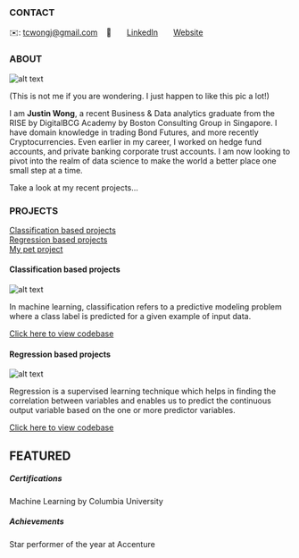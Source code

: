 <!-- CONTACT Section Starts -->
### CONTACT

<!-- Add your details -->
✉️: tcwongj@gmail.com 
&nbsp;&nbsp; 📲 
&nbsp;&nbsp;&nbsp;&nbsp;&nbsp; [LinkedIn](https://www.linkedin.com/in/justin-wong-95335443/) 
&nbsp;&nbsp;&nbsp;&nbsp;&nbsp; [Website](https://www.linkedin.com/in/justin-wong-95335443/)
<!-- CONTACT Section Ends -->

<!-- ABOUT Section Starts -->
### ABOUT
<!-- Add link to your picture -->

![alt text](https://github.com/jwtc123/JustinWong/blob/main/980x.jpg?raw=true)

(This is not me if you are wondering.
I just happen to like this pic a lot!)

<!-- Add your details -->

I am __Justin Wong__, a recent Business & Data analytics graduate from the RISE by DigitalBCG Academy by Boston Consulting Group in Singapore. 
I have domain knowledge in trading Bond Futures, and more recently Cryptocurrencies. Even earlier in my career, I worked on hedge fund accounts, and private banking corporate trust accounts. I am now looking to pivot into the realm of data science to make the world a better place one small step at a time.

Take a look at my recent projects...

<!-- Add link to the sections -->
<!-- [Experience](#experience) <br> -->
<!-- [Education](#education) <br> -->
<!-- [Link to my Projects](#projects) <br> -->
<!-- [Featured](#featured) <br> -->

<!-- ABOUT Section Ends -->

<!-- EXPERIENCE Section Starts 
### EXPERIENCE -->
<!-- Add your details 
##### BOSTON CONSULTING GROUP
DATA ANALYST<br>
June-2019 to Present: 1 year 10 Months

ROLE: Data Scientist/ Machine Learning Engineer/ AI Consultant
UNIT: BCG GAMMA

Working on various analytics based cases that facilitates clients for next-generation AI strategy. Involved in asset building while applying scientific algorithms on a huge amount of text, time-series data, images and other forms of unstructured data.

##### ALL RISE -->

<!-- EXPERIENCE Section Ends -->

<!-- EDUCATION Section Starts -->
<!-- ### EDUCATION -->
<!-- Add your details -->
<!-- ##### LNCT Bhopal -->
<!-- Engineering Graduate 2010-14, First Division -->

<!-- EDUCATION Section Ends -->

<!-- PROJECTS Section Starts -->
### PROJECTS
<!-- Add your details -->

[Classification based projects](#classification-based-projects) <br>
[Regression based projects](#regression-based-projects) <br>
[My pet project](#pet-based-projects) <br>

<!-- Add your details -->

#### Classification based projects
![alt text](https://raw.githubusercontent.com/krvishwesh54/Kumar-Vishwesh/main/images/Classification.png)

In machine learning, classification refers to a predictive modeling problem where a class label is predicted for a given example of input data.

[Click here to view codebase](https://github.com/krvishwesh54/DataScience_DeepLearning_MachineLearning/tree/master/Classification)

#### Regression based projects
![alt text](https://raw.githubusercontent.com/krvishwesh54/Kumar-Vishwesh/main/images/Regression.jpg)

Regression is a supervised learning technique which helps in finding the correlation between variables and enables us to predict the continuous output variable based on the one or more predictor variables.

[Click here to view codebase](https://github.com/krvishwesh54/DataScience_DeepLearning_MachineLearning/tree/master/Regression)

<!-- PROJECTS Section Ends -->

<!-- FEATURED Section Starts -->
## FEATURED
<!-- Add your details -->
##### Certifications
Machine Learning by Columbia University

##### Achievements
Star performer of the year at Accenture
<!-- FEATURED Section Ends -->

